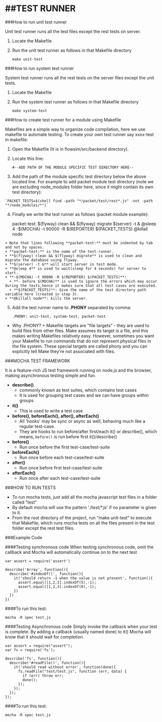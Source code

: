 ##TEST RUNNER
==================
###How to run unit test runner

Unit test runner runs all the test files except the rest tests on server.

  1. Locate the Makefile
  2. Run the unit test runner as follows in that Makefile directory
    
      `make unit-test`

###How to run system test runner

System test runner runs all the rest tests on the server files except the unit tests.

  1. Locate the Makefile
  2. Run the system test runner as follows in that Makefile directory
    
      `make system-test`

###How to create test runner for a module using Makefile

Makefiles are a simple way to organize code compilation, here we use makefile to automate testing.
To create your own test runner say xxxx-test in makefile:

  1. Open the Makefile (It is in flowsim/src/backend directory).
  2. Locate this line:
  
      `#--ADD PATH OF THE MODULE SPECIFIC TEST DIRECTORY HERE--`  

  3. Add the path of the module specific test directory below the above located line. For example to add packet module test directory (note we are excluding node_modules folder here, since it might contain its own test directory):
  
    `PACKET_TESTS=$(shell find -path "*/packet/test/rest*.js" -not -path "*/node_modules/*")`

  4. Finally we write the test runner as follows (packet module example):
      
        packet-test:
          $(flyway) clean && $(flyway) migrate
          $(server) -t & 
          @sleep 4
          -$(MOCHA) -t 90000 -R $(REPORTER) $(PACKET_TESTS)
          @killall node
  
    + Note that lines following **packet-test:** must be indented by tab and not by spaces. 
    + **packet-test:** is the name of the test-runner.
    + **$(flyway) clean && $(flyway) migrate** is used to clean and migrate the database using flyway.
    + **$(server) -t &** will start server in test mode.
    + **@sleep 4** is used to wait(sleep for 4 seconds) for server to start.
    + **-$(MOCHA) -t 90000 -R $(REPORTER) $(PACKET_TESTS)**:
      + **- before $(MOCHA)** is used to ignore the errors which may occur during the tests,hence it makes sure that all test cases are executed.
      + **$(PACKET_TESTS)**: Give the name of the test directory path variable here (created in step 3).
    + **@killall node**: kills the server.
  
5. Add the test runner name to **.PHONY** separated by comma:
    
      `.PHONY: unit-test, system-test, packet-test`

  +  Why .PHONY?
    + Makefile targets are "file targets" - they are used to build files from other files. Make assumes its target is a file, and this makes writing Makefiles relatively easy. However, sometimes you want your Makefile to run commands that do not represent physical files in the file system. These special targets are called phony and you can explicitly tell Make they're not associated with files.


###MOCHA TEST FRAMEWORK

  It is a feature-rich JS test framework running on node.js and the browser, making asynchronous testing simple and fun.

+ **describe()**
    * commonly known as test suites, which contains test cases
    * It is used for grouping test cases and we can have groups within groups
+ **it()**
    * This is used to write a test case
+ **before(), beforeEach(), after(), afterEach()**
    * All 'hooks' may be sync or async as well, behaving much like a regular test-case.
    * They are hooks to run before/after first/each it() or describe(), which means, `before()` is run before first it()/describe()
+ **before()**
    * Run once before the first test-case/test-suite
+ **beforeEach()**
    * Run once before each test-case/test-suite
+ **after()**
    * Run once before first test-case/test-suite
+ **afterEach()**
    * Run once after each test-case/test-suite

###HOW TO RUN TESTS

* To run mocha tests, just add all the mocha javascript test files in a folder called "test"
* By default mocha will use the pattern './test/*.js' if no parameter is given to it.
* From the root directory of the project, run "make unit-test" to execute that Makefile, which runs mocha tests on all the files present in the test folder except the rest test files.

###Example Code

####Testing synchronous code
When testing synchronous code, omit the callback and Mocha will automatically continue on to the next test
  
    var assert = require('assert')
    
    describe('Array', function(){
      describe('#indexOf()', function(){
        it('should return -1 when the value is not present', function(){
          assert.equal([1,2,3].indexOf(5),-1);
          assert.equal([1,2,3].indexOf(0),-1);
        })
      })
    })

####To run this test: 

    mocha -R spec test.js

####Testing Asynchronous code
Simply invoke the callback when your test is complete. By adding a callback (usually named done) to it() Mocha will know that it should wait for completion.

    var assert = require("assert");
    var fs = require('fs');  
    
    describe('fs', function(){
      describe('#readFile()', function(){
        it('should read without error', function(done){
          fs.readFile("test/test.js", function (err, data) {
            if (err) throw err;
            done();
          });
        });
      });
    });
    
####To run this test: 

    mocha -R spec test.js


